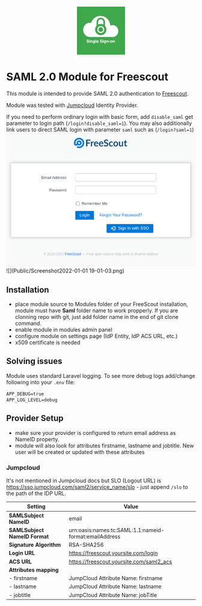 <p align="center">
  <img src="Public/saml2_icon.png" style="height: 128px" />
</p>

# SAML 2.0 Module for Freescout

This module is intended to provide SAML 2.0 authentication to [Freescout](https://github.com/freescout-helpdesk/freescout).

Module was tested with [Jumpcloud](https://jumpcloud.com) Identity Provider.

If you need to perform ordinary login with basic form, add `disable_saml` get parameter to login path (`/login?disable_saml=1`). You may also additionally link users to direct SAML login with parameter `saml` such as (`/login?saml=1`)
![](Public/Screenshot2022-01-01b.png)
![](Public/Screenshot2022-01-01 19-01-03.png)

## Installation

- place module source to Modules folder of your FreeScout installation, module must have **Saml** folder name to work propperly. If you are clonning repo with git, just add folder name in the end of git clone command.
- enable module in modules admin panel
- configure module on settings page (IdP Entity, IdP ACS URL, etc.)
- x509 certificate is needed

## Solving issues

Module uses standard Laravel logging. To see more debug logs add/change following into your `.env` file:

```
APP_DEBUG=true
APP_LOG_LEVEL=debug
```

## Provider Setup

- make sure your provider is configured to return email address as NameID property.
- module will also look for attributes firstname, lastname and jobtitle. New user will be created or updated with these attributes

### Jumpcloud

It's not mentioned in Jumpcloud docs but SLO (Logout URL) is https://sso.jumpcloud.com/saml2/service_name/slo - just append `/slo` to the path of the IDP URL.

| Setting                        | Value                                                              |
| ------------------------------ | ------------------------------------------------------------------ |
| **SAMLSubject NameID**         | email                                                              |
| **SAMLSubject NameID Format**  | urn:oasis:names:tc:SAML:1.1:nameid-format:emailAddress             |
| **Signature Algorithm**        | RSA-SHA256                                                         |
| **Login URL**                  | https://freescout.yoursite.com/login                               |
| **ACS URL**                    | https://freescout.yoursite.com/saml2_acs                           |
| **Attributes mapping**         |                                                                    |
| - firstname                    | JumpCloud Attribute Name: firstname                                |
| - lastname                     | JumpCloud Attribute Name: lastname                                 |
| - jobtitle                     | JumpCloud Attribute Name: jobTitle                                 |
